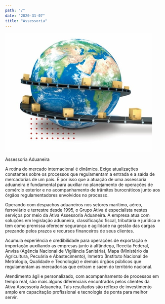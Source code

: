 ```yaml
---
path: "/"
date: "2020-31-07"
title: "Assessoria"
---
```


![](images/assessoria-img-1.jpg)

Assessoria Aduaneira

A rotina do mercado internacional é dinâmica. Exige atualizações constantes sobre os processos que regulamentam a entrada e a saída de mercadorias de um país. É por isso que a atuação de uma assessoria aduaneira é fundamental para auxiliar no planejamento de operações de comércio exterior e no acompanhamento de trâmites burocráticos junto aos órgãos regulamentadores envolvidos no processo. 

Operando com despachos aduaneiros nos setores marítimo, aéreo, ferroviário e terrestre desde 1995, o Grupo Ativa é especialista nestes serviços por meio da Ativa Assessoria Aduaneira. A empresa atua com soluções em legislação aduaneira, classificação fiscal, tributária e jurídica e tem como premissa oferecer segurança e agilidade na gestão das cargas prezando pelos prazos e recursos financeiros de seus clientes.

Acumula experiência e credibilidade para operações de exportação e importação auxiliando as empresas junto à alfândega, Receita Federal, Anvisa (Agência Nacional de Vigilância Sanitária), Mapa (Ministério da Agricultura, Pecuária e Abastecimento), Inmetro (Instituto Nacional de Metrologia, Qualidade e Tecnologia) e demais órgãos públicos que regulamentam as mercadorias que entram e saem do território nacional. 

Atendimento ágil e personalizado, com acompanhamento de processos em tempo real, são mais alguns diferenciais encontrados pelos clientes da Ativa Assessoria Aduaneira. Tais resultados são reflexo de investimento amplo em capacitação profissional e tecnologia de ponta para melhor servir.
